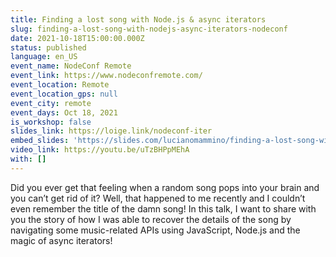 ```yaml
---
title: Finding a lost song with Node.js & async iterators
slug: finding-a-lost-song-with-nodejs-async-iterators-nodeconf
date: 2021-10-18T15:00:00.000Z
status: published
language: en_US
event_name: NodeConf Remote
event_link: https://www.nodeconfremote.com/
event_location: Remote
event_location_gps: null
event_city: remote
event_days: Oct 18, 2021
is_workshop: false
slides_link: https://loige.link/nodeconf-iter
embed_slides: 'https://slides.com/lucianomammino/finding-a-lost-song-with-node-js-and-async-iterators-nodeconf-2021/embed'
video_link: https://youtu.be/uTzBHPpMEhA
with: []
---
```


Did you ever get that feeling when a random song pops into your brain and you can’t get rid of it? Well, that happened to me recently and I couldn’t even remember the title of the damn song! In this talk, I want to share with you the story of how I was able to recover the details of the song by navigating some music-related APIs using JavaScript, Node.js and the magic of async iterators!
